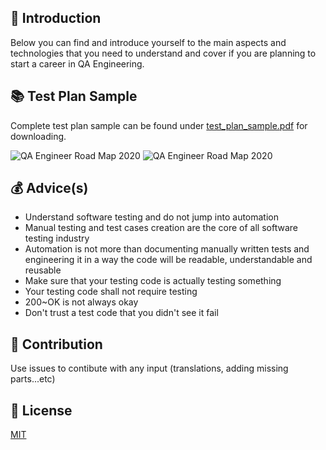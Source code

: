 ## 🔰 Introduction

Below you can find and introduce yourself to the main aspects and technologies that you need to understand and cover if you are planning to start a career in QA Engineering.

## 📚 Test Plan Sample

Complete test plan sample can be found under [test_plan_sample.pdf](https://github.com/anas-qa/Quality-Assurance-Road-Map/blob/master/Test_Plan_Sample.pdf) for downloading.

![QA Engineer Road Map 2020](https://i.imgur.com/oSW5bgk.png)
![QA Engineer Road Map 2020](https://i.imgur.com/Zwl0LcY.png)

## 💰 Advice(s)

- Understand software testing and do not jump into automation
- Manual testing and test cases creation are the core of all software testing industry
- Automation is not more than documenting manually written tests and engineering it in a way the code will be readable, understandable and reusable
- Make sure that your testing code is actually testing something
- Your testing code shall not require testing
- 200~OK is not always okay
- Don't trust a test code that you didn't see it fail

## 🚀 Contribution

Use issues to contibute with any input (translations, adding missing parts...etc)

## 📄 License

[MIT](LICENSE)
